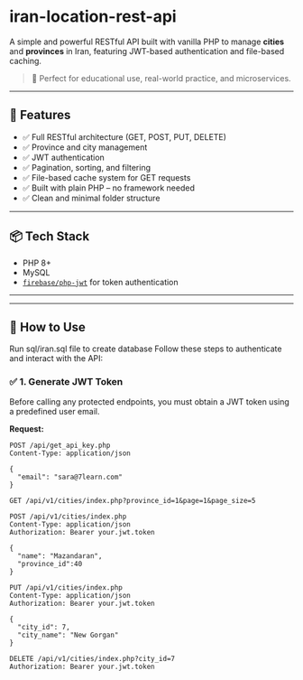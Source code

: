 # iran-location-rest-api

A simple and powerful RESTful API built with vanilla PHP to manage **cities** and **provinces** in Iran, featuring JWT-based authentication and file-based caching.

> 🔐 Perfect for educational use, real-world practice, and microservices.

---

## 🚀 Features

- ✅ Full RESTful architecture (GET, POST, PUT, DELETE)
- ✅ Province and city management
- ✅ JWT authentication
- ✅ Pagination, sorting, and filtering
- ✅ File-based cache system for GET requests
- ✅ Built with plain PHP – no framework needed
- ✅ Clean and minimal folder structure

---

## 📦 Tech Stack

- PHP 8+
- MySQL
- [`firebase/php-jwt`](https://github.com/firebase/php-jwt) for token authentication


---

---

## 🧪 How to Use
Run sql/iran.sql file to create database
Follow these steps to authenticate and interact with the API:

### ✅ 1. Generate JWT Token

Before calling any protected endpoints, you must obtain a JWT token using a predefined user email.

**Request:**
```http
POST /api/get_api_key.php
Content-Type: application/json

{
  "email": "sara@7learn.com"
}
```
```
GET /api/v1/cities/index.php?province_id=1&page=1&page_size=5
```
```
POST /api/v1/cities/index.php
Content-Type: application/json
Authorization: Bearer your.jwt.token

{
  "name": "Mazandaran",
  "province_id":40
}
```
```
PUT /api/v1/cities/index.php
Content-Type: application/json
Authorization: Bearer your.jwt.token

{
  "city_id": 7,
  "city_name": "New Gorgan"
}
```
```
DELETE /api/v1/cities/index.php?city_id=7
Authorization: Bearer your.jwt.token
```


